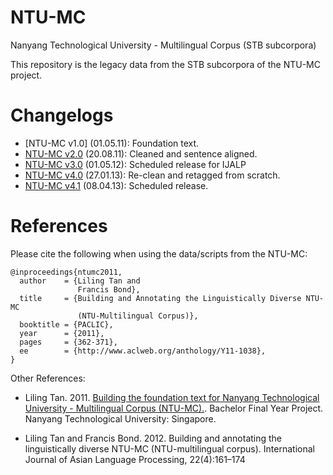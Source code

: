 NTU-MC
======

Nanyang Technological University - Multilingual Corpus (STB subcorpora)

This repository is the legacy data from the STB subcorpora of the NTU-MC project.



Changelogs
==========
* [NTU-MC v1.0] (01.05.11): Foundation text.
* [NTU-MC v2.0](https://db.tt/A1HmkfAa) (20.08.11): Cleaned and sentence aligned.
* [NTU-MC v3.0](https://db.tt/kFzIKRQi) (01.05.12): Scheduled release for IJALP
* [NTU-MC v4.0](https://db.tt/RmtK1gaL) (27.01.13): Re-clean and retagged from scratch.
* [NTU-MC v4.1](https://db.tt/DpqmJek4) (08.04.13): Scheduled release.


References
==========
Please cite the following when using the data/scripts from the NTU-MC:

```
@inproceedings{ntumc2011,
  author    = {Liling Tan and
               Francis Bond},
  title     = {Building and Annotating the Linguistically Diverse NTU-MC
               (NTU-Multilingual Corpus)},
  booktitle = {PACLIC},
  year      = {2011},
  pages     = {362-371},
  ee        = {http://www.aclweb.org/anthology/Y11-1038},
}
```

Other References:

* Liling Tan. 2011. [Building the foundation text for Nanyang Technological University - Multilingual Corpus (NTU-MC).](http://dr.ntu.edu.sg/bitstream/handle/10220/7790/Liling%20Tan.pdf). Bachelor Final Year Project. Nanyang Technological University: Singapore.

* Liling Tan and Francis Bond. 2012. Building and annotating the linguistically diverse NTU-MC (NTU-multilingual corpus). International Journal of Asian Language Processing, 22(4):161–174
